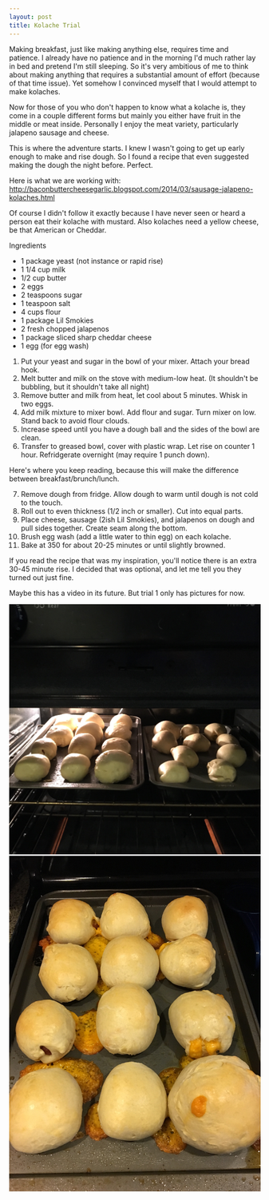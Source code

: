 ```yaml
---
layout: post
title: Kolache Trial
---
```


Making breakfast, just like making anything else, requires time and patience. I already have no patience and in the morning I'd much rather lay in bed and pretend I'm still sleeping. So it's very ambitious of me to think about making anything that requires a substantial amount of effort (because of that time issue). Yet somehow I convinced myself that I would attempt to make kolaches.

Now for those of you who don't happen to know what a kolache is, they come in a couple different forms but mainly you either have fruit in the middle or meat inside. Personally I enjoy the meat variety, particularly jalapeno sausage and cheese. 

This is where the adventure starts. I knew I wasn't going to get up early enough to make and rise dough. So I found a recipe that even suggested making the dough the night before. Perfect.

Here is what we are working with: <http://baconbuttercheesegarlic.blogspot.com/2014/03/sausage-jalapeno-kolaches.html>

Of course I didn't follow it exactly because I have never seen or heard a person eat their kolache with mustard. Also kolaches need a yellow cheese, be that American or Cheddar.

Ingredients
* 1 package yeast (not instance or rapid rise)
* 1 1/4 cup milk
* 1/2 cup butter
* 2 eggs
* 2 teaspoons sugar
* 1 teaspoon salt
* 4 cups flour
* 1 package Lil Smokies
* 2 fresh chopped jalapenos
* 1 package sliced sharp cheddar cheese
* 1 egg (for egg wash)

1. Put your yeast and sugar in the bowl of your mixer. Attach your bread hook.
2. Melt butter and milk on the stove with medium-low heat. (It shouldn't be bubbling, but it shouldn't take all night)
3. Remove butter and milk from heat, let cool about 5 minutes. Whisk in two eggs.
4. Add milk mixture to mixer bowl. Add flour and sugar. Turn mixer on low. Stand back to avoid flour clouds.
5. Increase speed until you have a dough ball and the sides of the bowl are clean. 
6. Transfer to greased bowl, cover with plastic wrap. Let rise on counter 1 hour. Refridgerate overnight (may require 1 punch down).

Here's where you keep reading, because this will make the difference between breakfast/brunch/lunch.

7. Remove dough from fridge. Allow dough to warm until dough is not cold to the touch.
8. Roll out to even thickness (1/2 inch or smaller). Cut into equal parts.
9. Place cheese, sausage (2ish Lil Smokies), and jalapenos on dough and pull sides together. Create seam along the bottom. 
10. Brush egg wash (add a little water to thin egg) on each kolache.
11. Bake at 350 for about 20-25 minutes or until slightly browned.

If you read the recipe that was my inspiration, you'll notice there is an extra 30-45 minute rise. I decided that was optional, and let me tell you they turned out just fine. 

Maybe this has a video in its future. But trial 1 only has pictures for now.

![Kolaches Before Baking](/./images/preBake.JPG)
![Finished Kolaches](/./images/postBake.png)

